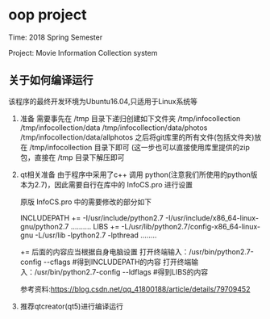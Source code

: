 # oop project

Time: 2018 Spring Semester

Project: Movie Information Collection system



## 关于如何编译运行

该程序的最终开发环境为Ubuntu16.04,只适用于Linux系统等

 1. 准备
    需要事先在 /tmp 目录下递归创建如下文件夹
       /tmp/infocollection
       /tmp/infocollection/data
       /tmp/infocollection/data/photos
       /tmp/infocollection/data/allphotos
    之后将git库里的所有文件(包括文件夹)放在 /tmp/infocollection 目录下即可
    (这一步也可以直接使用库里提供的zip包，直接在 /tmp 目录下解压即可
  
 2. qt相关准备
    由于程序中采用了c++ 调用 python(注意我们所使用的python版本为2.7)，因此需要自行在库中的 InfoCS.pro 进行设置
   
    原版 InfoCS.pro 中的需要修改的部分如下
    
    INCLUDEPATH += -I/usr/include/python2.7 -I/usr/include/x86_64-linux-gnu/python2.7  ..........
    LIBS += -L/usr/lib/python2.7/config-x86_64-linux-gnu -L/usr/lib -lpython2.7 -lpthread ........
   
    += 后面的内容应当根据自身电脑设置
    打开终端输入：/usr/bin/python2.7-config --cflags #得到INCLUDEPATH的内容
    打开终端输入：/usr/bin/python2.7-config --ldflags #得到LIBS的内容
   
    参考资料:https://blog.csdn.net/qq_41800188/article/details/79709452
 3. 推荐qtcreator(qt5)进行编译运行
